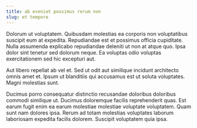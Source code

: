```yaml
---
title: ab eveniet possimus rerum non
slug: et tempore
---
```


Dolorum ut voluptatem. Quibusdam molestias ea corporis non voluptatibus suscipit eum at expedita. Repudiandae est et possimus officia cupiditate. Nulla assumenda explicabo repudiandae deleniti ut non at atque quo. Ipsa dolor sint tenetur sed dolorum neque. Ea voluptas odio voluptas exercitationem sed hic excepturi aut.

Aut libero repellat ab vel et. Sed ut odit aut similique incidunt architecto omnis amet et. Ipsum ut blanditiis qui accusamus est ut soluta voluptates. Magni molestias sunt.

Ducimus porro consequatur distinctio recusandae doloribus doloribus commodi similique ut. Ducimus doloremque facilis reprehenderit quas. Est earum fugit enim ea earum molestiae molestiae voluptate voluptatem. Quam sunt nam dolores ipsa. Rerum ad totam molestias voluptates laborum laboriosam expedita facilis dolorem. Suscipit voluptatem quia ipsa.
